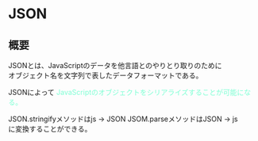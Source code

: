 # JSON

## 概要

JSONとは、JavaScriptのデータを他言語とのやりとり取りのために  
オブジェクト名を文字列で表したデータフォーマットである。

JSONによって <font color = "Aquamarine">JavaScriptのオブジェクトをシリアライズすることが可能になる。</font>

JSON.stringifyメソッドはjs -> JSON
JSOM.parseメソッドはJSON -> js    
に変換することができる。